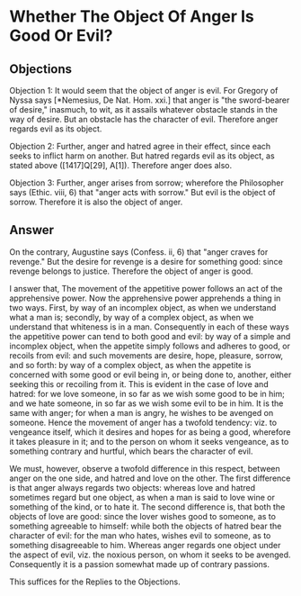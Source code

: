# Whether The Object Of Anger Is Good Or Evil?

## Objections

Objection 1: It would seem that the object of anger is evil. For Gregory of Nyssa says [*Nemesius, De Nat. Hom. xxi.] that anger is "the sword-bearer of desire," inasmuch, to wit, as it assails whatever obstacle stands in the way of desire. But an obstacle has the character of evil. Therefore anger regards evil as its object.

Objection 2: Further, anger and hatred agree in their effect, since each seeks to inflict harm on another. But hatred regards evil as its object, as stated above ([1417]Q[29], A[1]). Therefore anger does also.

Objection 3: Further, anger arises from sorrow; wherefore the Philosopher says (Ethic. viii, 6) that "anger acts with sorrow." But evil is the object of sorrow. Therefore it is also the object of anger.

## Answer

On the contrary, Augustine says (Confess. ii, 6) that "anger craves for revenge." But the desire for revenge is a desire for something good: since revenge belongs to justice. Therefore the object of anger is good.

I answer that, The movement of the appetitive power follows an act of the apprehensive power. Now the apprehensive power apprehends a thing in two ways. First, by way of an incomplex object, as when we understand what a man is; secondly, by way of a complex object, as when we understand that whiteness is in a man. Consequently in each of these ways the appetitive power can tend to both good and evil: by way of a simple and incomplex object, when the appetite simply follows and adheres to good, or recoils from evil: and such movements are desire, hope, pleasure, sorrow, and so forth: by way of a complex object, as when the appetite is concerned with some good or evil being in, or being done to, another, either seeking this or recoiling from it. This is evident in the case of love and hatred: for we love someone, in so far as we wish some good to be in him; and we hate someone, in so far as we wish some evil to be in him. It is the same with anger; for when a man is angry, he wishes to be avenged on someone. Hence the movement of anger has a twofold tendency: viz. to vengeance itself, which it desires and hopes for as being a good, wherefore it takes pleasure in it; and to the person on whom it seeks vengeance, as to something contrary and hurtful, which bears the character of evil.

We must, however, observe a twofold difference in this respect, between anger on the one side, and hatred and love on the other. The first difference is that anger always regards two objects: whereas love and hatred sometimes regard but one object, as when a man is said to love wine or something of the kind, or to hate it. The second difference is, that both the objects of love are good: since the lover wishes good to someone, as to something agreeable to himself: while both the objects of hatred bear the character of evil: for the man who hates, wishes evil to someone, as to something disagreeable to him. Whereas anger regards one object under the aspect of evil, viz. the noxious person, on whom it seeks to be avenged. Consequently it is a passion somewhat made up of contrary passions.

This suffices for the Replies to the Objections.